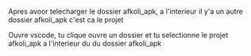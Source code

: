 Apres avoor telecharger le dossier afkoli_apk, a l'interieur il y'a un autre dossier afkoli_apk c'est ca le projet

Ouvre vscode, tu clique ouvre un dossier et tu selectionne le projet afkoli_apk a l'interieur du du dossier afkoli_apk